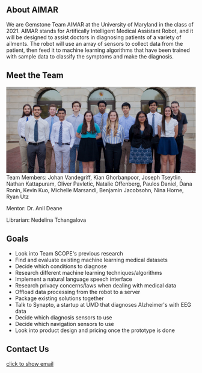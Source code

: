 ## About AIMAR

We are Gemstone Team AIMAR at the University of Maryland in the class of 2021. AIMAR stands for Artifically Intelligent Medical Assistant Robot, and it will be designed to assist doctors in diagnosing patients of a variety of ailments. The robot will use an array of sensors to collect data from the patient, then feed it to machine learning algorithms that have been trained with sample data to classify the symptoms and make the diagnosis.

## Meet the Team
![Team Picture](AIMAR.jpg)
Team Members: Johan Vandegriff, Kian Ghorbanpoor, Joseph Tseytlin, Nathan Kattapuram, Oliver Pavletic, Natalie Offenberg, Paulos Daniel, Dana Ronin, Kevin Kuo, Michelle Marsandi, Benjamin Jacobsohn, Nina Horne, Ryan Utz

Mentor: Dr. Anil Deane

Librarian: Nedelina Tchangalova

## Goals
- Look into Team SCOPE's previous research
- Find and evaluate existing machine learning medical datasets
- Decide which conditions to diagnose
- Research different machine learning techniques/algorithms
- Implement a natural language speech interface
- Research privacy concerns/laws when dealing with medical data
- Offload data processing from the robot to a server
- Package existing solutions together
- Talk to Synapto, a startup at UMD that diagnoses Alzheimer's with EEG data
- Decide which diagnosis sensors to use
- Decide which navigation sensors to use
- Look into product design and pricing once the prototype is done

## Contact Us
<a id="email" href="#email" onclick="this.innerHTML='&#x202e;'+'moc'+'&#x2e;'+'liamg'+'&#x40;'+'ramiadmu'+'&#x202d;'">click to show email</a>
